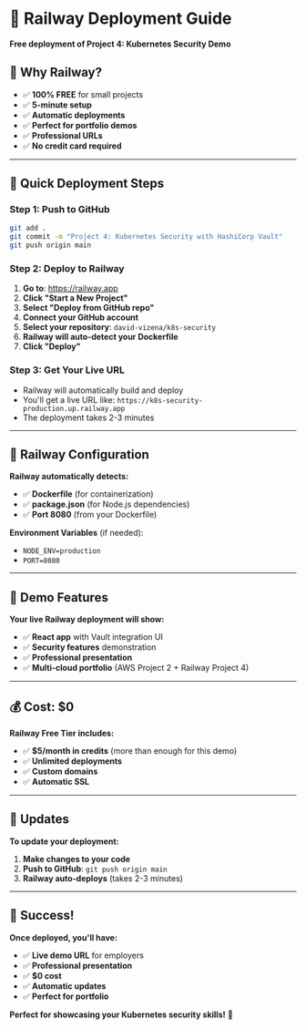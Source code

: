 # 🚂 Railway Deployment Guide

**Free deployment of Project 4: Kubernetes Security Demo**

## 🎯 Why Railway?

- ✅ **100% FREE** for small projects
- ✅ **5-minute setup**
- ✅ **Automatic deployments**
- ✅ **Perfect for portfolio demos**
- ✅ **Professional URLs**
- ✅ **No credit card required**

---

## 🚀 Quick Deployment Steps

### Step 1: Push to GitHub
```bash
git add .
git commit -m "Project 4: Kubernetes Security with HashiCorp Vault"
git push origin main
```

### Step 2: Deploy to Railway
1. **Go to**: https://railway.app
2. **Click "Start a New Project"**
3. **Select "Deploy from GitHub repo"**
4. **Connect your GitHub account**
5. **Select your repository**: `david-vizena/k8s-security`
6. **Railway will auto-detect your Dockerfile**
7. **Click "Deploy"**

### Step 3: Get Your Live URL
- Railway will automatically build and deploy
- You'll get a live URL like: `https://k8s-security-production.up.railway.app`
- The deployment takes 2-3 minutes

---

## 🔧 Railway Configuration

**Railway automatically detects:**
- ✅ **Dockerfile** (for containerization)
- ✅ **package.json** (for Node.js dependencies)
- ✅ **Port 8080** (from your Dockerfile)

**Environment Variables** (if needed):
- `NODE_ENV=production`
- `PORT=8080`

---

## 🎯 Demo Features

**Your live Railway deployment will show:**
- ✅ **React app** with Vault integration UI
- ✅ **Security features** demonstration
- ✅ **Professional presentation**
- ✅ **Multi-cloud portfolio** (AWS Project 2 + Railway Project 4)

---

## 💰 Cost: $0

**Railway Free Tier includes:**
- ✅ **$5/month in credits** (more than enough for this demo)
- ✅ **Unlimited deployments**
- ✅ **Custom domains**
- ✅ **Automatic SSL**

---

## 🔄 Updates

**To update your deployment:**
1. **Make changes to your code**
2. **Push to GitHub**: `git push origin main`
3. **Railway auto-deploys** (takes 2-3 minutes)

---

## 🎉 Success!

**Once deployed, you'll have:**
- ✅ **Live demo URL** for employers
- ✅ **Professional presentation**
- ✅ **$0 cost**
- ✅ **Automatic updates**
- ✅ **Perfect for portfolio**

**Perfect for showcasing your Kubernetes security skills!** 🚀
